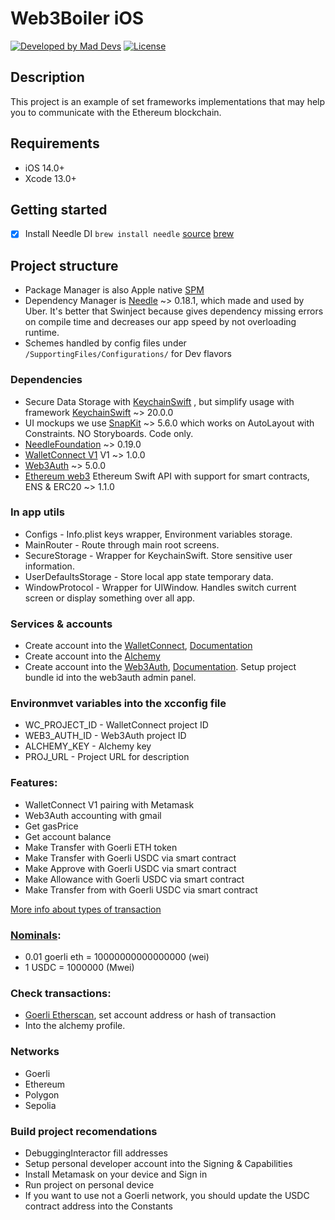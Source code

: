 # Web3Boiler iOS
[![Developed by Mad Devs](https://maddevs.io/badge-dark.svg)](https://maddevs.io?utm_source=github&utm_medium=madboiler)
[![License](https://img.shields.io/badge/License-Apache%202.0-blue.svg)](LICENSE.md)

## Description
This project is an example of set frameworks implementations that may help you to communicate with the Ethereum blockchain.

## Requirements
- iOS 14.0+
- Xcode 13.0+

## Getting started
- [x] Install Needle DI `brew install needle` [source](https://github.com/uber/needle#install-code-generator) [brew](https://brew.sh/)

## Project structure
- Package Manager is also Apple native [SPM](https://developer.apple.com/documentation/swift_packages/adding_package_dependencies_to_your_app)
- Dependency Manager is [Needle](https://github.com/uber/needle)  ~> 0.18.1, which made and used by Uber. It's better that Swinject because gives dependency missing errors on compile time and decreases our app speed by not overloading runtime.
- Schemes handled by config files under `/SupportingFiles/Configurations/` for Dev flavors

### Dependencies
- Secure Data Storage with [KeychainSwift](https://developer.apple.com/documentation/security/certificate_key_and_trust_services/keys/storing_keys_in_the_keychain) , but simplify usage with framework [KeychainSwift](https://github.com/evgenyneu/keychain-swift) ~> 20.0.0
- UI mockups we use [SnapKit](https://github.com/SnapKit/SnapKit) ~> 5.6.0 which works on AutoLayout with Constraints. NO Storyboards. Code only.
- [NeedleFoundation](https://github.com/uber/needle.git) ~> 0.19.0
- [WalletConnect V1](https://github.com/WalletConnect/WalletConnectSwift.git) V1 ~> 1.0.0
- [Web3Auth](https://github.com/web3auth/web3auth-swift-sdk.git) ~> 5.0.0
- [Ethereum web3](https://github.com/argentlabs/web3.swift) Ethereum Swift API with support for smart contracts, ENS & ERC20 ~> 1.1.0

### In app utils
- Configs - Info.plist keys wrapper, Environment variables storage.
- MainRouter - Route through main root screens.
- SecureStorage - Wrapper for KeychainSwift. Store sensitive user information.
- UserDefaultsStorage - Store local app state temporary data.
- WindowProtocol - Wrapper for UIWindow. Handles switch current screen or display something over all app.

### Services & accounts
- Create account into the [WalletConnect](https://walletconnect.com/), [Documentation](https://docs.walletconnect.com/1.0/)
- Create account into the [Alchemy](https://www.alchemy.com/)
- Create account into the [Web3Auth](https://web3auth.io/), [Documentation](https://web3auth.io/docs/sdk/ios/initialize). Setup project bundle id into the web3auth admin panel.

### Environmvet variables into the xcconfig file
- WC_PROJECT_ID - WalletConnect project ID
- WEB3_AUTH_ID - Web3Auth project ID
- ALCHEMY_KEY - Alchemy key
- PROJ_URL - Project URL for description

### Features:
- WalletConnect V1 pairing with Metamask
- Web3Auth accounting with gmail
- Get gasPrice
- Get account balance
- Make Transfer with Goerli ETH token
- Make Transfer with Goerli USDC via smart contract
- Make Approve with Goerli USDC via smart contract
- Make Allowance with Goerli USDC via smart contract
- Make Transfer from with Goerli USDC via smart contract

[More info about types of transaction](https://docs.openzeppelin.com/contracts/2.x/api/token/erc20)

### [Nominals](https://www.alchemy.com/gwei-calculator):
- 0.01 goerli eth = 10000000000000000 (wei)
- 1 USDC = 1000000 (Mwei)

### Check transactions:
- [Goerli Etherscan](https://goerli.etherscan.io/), set account address or hash of transaction
- Into the alchemy profile.

### Networks
- Goerli
- Ethereum
- Polygon
- Sepolia

### Build project recomendations
- DebuggingInteractor fill addresses
- Setup personal developer account into the Signing & Capabilities
- Install Metamask on your device and Sign in
- Run project on personal device
- If you want to use not a Goerli network, you should update the USDC contract address into the Constants
